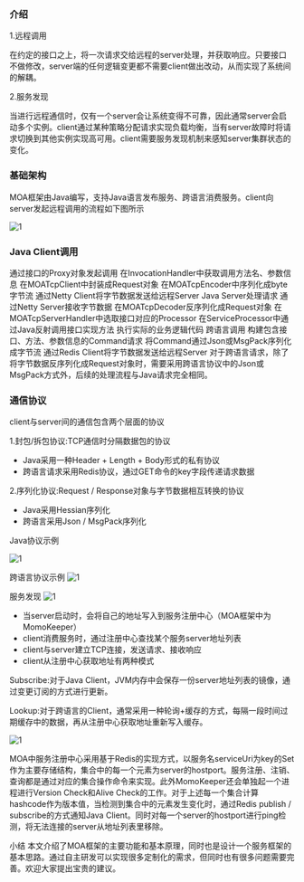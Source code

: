 ### 介绍

1.远程调用

在约定的接口之上，将一次请求交给远程的server处理，并获取响应。只要接口不做修改，server端的任何逻辑变更都不需要client做出改动，从而实现了系统间的解耦。

2.服务发现

当进行远程通信时，仅有一个server会让系统变得不可靠，因此通常server会启动多个实例。client通过某种策略分配请求实现负载均衡，当有server故障时将请求切换到其他实例实现高可用。client需要服务发现机制来感知server集群状态的变化。

### 基础架构
MOA框架由Java编写，支持Java语言发布服务、跨语言消费服务。client向server发起远程调用的流程如下图所示

![1](https://txxs.github.io/pic/tofuturedistirpc/1-4.png)

### Java Client调用
通过接口的Proxy对象发起调用
在InvocationHandler中获取调用方法名、参数信息
在MOATcpClient中封装成Request对象
在MOATcpEncoder中序列化成byte字节流
通过Netty Client将字节数据发送给远程Server
Java Server处理请求
通过Netty Server接收字节数据
在MOATcpDecoder反序列化成Request对象
在MOATcpServerHandler中选取接口对应的Processor
在ServiceProcessor中通过Java反射调用接口实现方法
执行实际的业务逻辑代码
跨语言调用
构建包含接口、方法、参数信息的Command请求
将Command通过Json或MsgPack序列化成字节流
通过Redis Client将字节数据发送给远程Server
对于跨语言请求，除了将字节数据反序列化成Request对象时，需要采用跨语言协议中的Json或MsgPack方式外，后续的处理流程与Java请求完全相同。

### 通信协议
client与server间的通信包含两个层面的协议

1.封包/拆包协议:TCP通信时分隔数据包的协议

- Java采用一种Header + Length + Body形式的私有协议
- 跨语言请求采用Redis协议，通过GET命令的key字段传递请求数据

2.序列化协议:Request / Response对象与字节数据相互转换的协议

- Java采用Hessian序列化
- 跨语言采用Json / MsgPack序列化

Java协议示例

![1](https://txxs.github.io/pic/tofuturedistirpc/1-5.png)


跨语言协议示例
![1](https://txxs.github.io/pic/tofuturedistirpc/1-6.png)

服务发现
![1](https://txxs.github.io/pic/tofuturedistirpc/1-7.png)

- 当server启动时，会将自己的地址写入到服务注册中心（MOA框架中为MomoKeeper）
- client消费服务时，通过注册中心查找某个服务server地址列表
- client与server建立TCP连接，发送请求、接收响应
- client从注册中心获取地址有两种模式

Subscribe:对于Java Client，JVM内存中会保存一份server地址列表的镜像，通过变更订阅的方式进行更新。

Lookup:对于跨语言的Client，通常采用一种轮询+缓存的方式，每隔一段时间过期缓存中的数据，再从注册中心获取地址重新写入缓存。

![1](https://txxs.github.io/pic/tofuturedistirpc/1-8.png)

MOA中服务注册中心采用基于Redis的实现方式，以服务名serviceUri为key的Set作为主要存储结构，集合中的每一个元素为server的hostport。服务注册、注销、查询都是通过对应的集合操作命令来实现。此外MomoKeeper还会单独起一个进程进行Version Check和Alive Check的工作。对于上述每一个集合计算hashcode作为版本值，当检测到集合中的元素发生变化时，通过Redis publish / subscribe的方式通知Java Client。同时对每一个server的hostport进行ping检测，将无法连接的server从地址列表里移除。

小结
本文介绍了MOA框架的主要功能和基本原理，同时也是设计一个服务框架的基本思路。通过自主研发可以实现很多定制化的需求，但同时也有很多问题需要完善。欢迎大家提出宝贵的建议。

